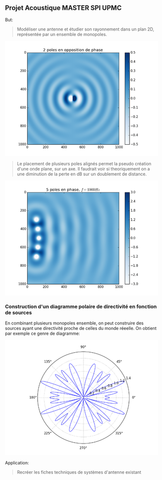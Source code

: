 ## Projet Acoustique MASTER SPI UPMC

But:
> Modéliser une antenne et étudier son rayonnement dans un plan 2D, représentée par un ensemble de monopoles.

![Image de deux poles en opposition de phase](fig/onde.png)

>Le placement de plusieurs poles alignés permet la pseudo création d'une onde plane, sur un axe. Il faudrait voir si theoriquement on a une diminution de la perte en dB sur un doublement de distance. 

![reconstruction d'une onde plane](fig/f1000.png)

### Construction d'un diagramme polaire de directivité en fonction de sources

En combinant plusieurs monopoles ensemble, on peut construire des sources ayant une directivité proche de celles du monde réeelle.
On obtient par exemple ce genre de diagramme:

![diagramme de directivité](fig/polar_bipole.png)

Application:
> Recréer les fiches techniques de systèmes d'antenne existant
